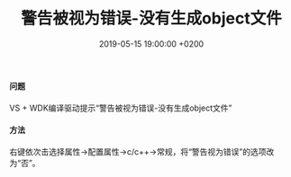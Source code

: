 ﻿---
layout: post
title:  "警告被视为错误-没有生成object文件"
date:   2019-05-15 19:00:00 +0200
categories: 系统
---
#### 问题  
VS + WDK编译驱动提示“警告被视为错误-没有生成object文件”

#### 方法
右键依次击选择属性->配置属性->c/c++->常规，将“警告视为错误”的选项改为“否”。
